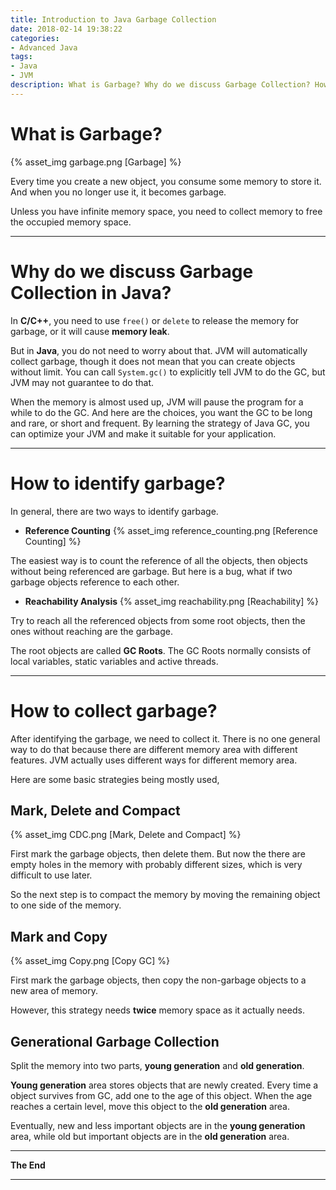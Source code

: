 ```yaml
---
title: Introduction to Java Garbage Collection
date: 2018-02-14 19:38:22
categories:
- Advanced Java
tags:
- Java
- JVM
description: What is Garbage? Why do we discuss Garbage Collection? How to identify and collect garbage?
---
```

# What is Garbage?

{% asset_img garbage.png [Garbage] %}

Every time you create a new object, you consume some memory to store it. And when you no longer use it, it becomes garbage.

Unless you have infinite memory space, you need to collect memory to free the occupied memory space.

***

# Why do we discuss Garbage Collection in Java?

In **C/C++**, you need to use `free()` or `delete` to release the memory for garbage, or it will cause **memory leak**.

But in **Java**, you do not need to worry about that. JVM will automatically collect garbage, though it does not mean that you can create objects without limit. You can call `System.gc()` to explicitly tell JVM to do the GC, but JVM may not guarantee to do that.

When the memory is almost used up, JVM will pause the program for a while to do the GC. And here are the choices, you want the GC to be long and rare, or short and frequent. By learning the strategy of Java GC, you can optimize your JVM and make it suitable for your application.

***

# How to identify garbage?

In general, there are two ways to identify garbage.

- **Reference Counting**
{% asset_img reference_counting.png [Reference Counting] %}

The easiest way is to count the reference of all the objects, then objects without being referenced are garbage. But here is a bug, what if two garbage objects reference to each other.

- **Reachability Analysis**
{% asset_img reachability.png [Reachability] %}

Try to reach all the referenced objects from some root objects, then the ones without reaching are the garbage.

The root objects are called **GC Roots**. The GC Roots normally consists of local variables, static variables and active threads.

***

# How to collect garbage?

After identifying the garbage, we need to collect it. There is no one general way to do that because there are different memory area with different features. JVM actually uses different ways for different memory area.

Here are some basic strategies being mostly used,

## Mark, Delete and Compact
{% asset_img CDC.png [Mark, Delete and Compact] %}

First mark the garbage objects, then delete them. But now the there are empty holes in the memory with probably different sizes, which is very difficult to use later.

So the next step is to compact the memory by moving the remaining object to one side of the memory.

##  Mark and Copy
{% asset_img Copy.png [Copy GC] %}

First mark the garbage objects, then copy the non-garbage objects to a new area of memory.

However, this strategy needs **twice** memory space as it actually needs.

##  Generational Garbage Collection

Split the memory into two parts, **young generation** and **old generation**.

**Young generation** area stores objects that are newly created. Every time a object survives from GC, add one to the age of this object. When the age reaches a certain level, move this object to the **old generation** area.

Eventually, new and less important objects are in the **young generation** area, while old but important objects are in the **old generation** area. 
***

**The End**

***
